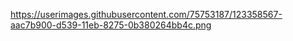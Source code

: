 https://userimages.githubusercontent.com/75753187/123358567-aac7b900-d539-11eb-8275-0b380264bb4c.png
